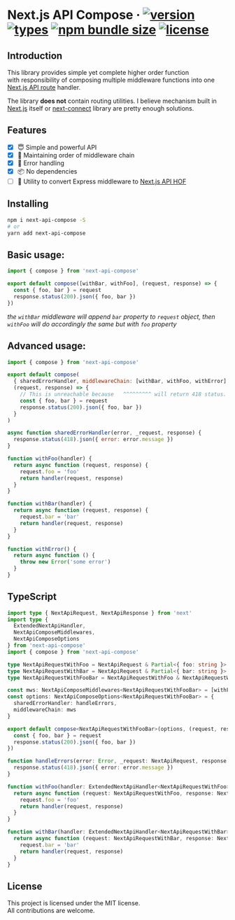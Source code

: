 # Next.js API Compose &middot; [![version](https://badgen.net/npm/v/next-api-compose)](https://www.npmjs.com/package/next-api-compose) [![types](https://badgen.net/npm/types/next-api-compose)](https://www.npmjs.com/package/next-api-compose) [![npm bundle size](https://badgen.net/bundlephobia/minzip/next-api-compose)](https://bundlephobia.com/package/next-api-compose) [![license](https://badgen.net/npm/license/next-api-compose)]()

## Introduction

This library provides simple yet complete higher order function  
with responsibility of composing multiple middleware functions into one [Next.js API route][next-api-routes] handler.

The library **does not** contain routing utilities. I believe mechanism built in [Next.js][next-homepage] itself or [next-connect][next-connect] library are pretty enough solutions.

## Features

- [x] 😇 Simple and powerful API
- [x] 🧬 Maintaining order of middleware chain
- [x] 💢 Error handling
- [x] 📦 No dependencies
- [ ] 🔧 Utility to convert Express middleware to [Next.js API HOF][next-api-routes]

## Installing

```sh
npm i next-api-compose -S
# or
yarn add next-api-compose
```

## Basic usage:

```js
import { compose } from 'next-api-compose'

export default compose([withBar, withFoo], (request, response) => {
  const { foo, bar } = request
  response.status(200).json({ foo, bar })
})
```

_the `withBar` middleware will append `bar` property to `request` object, then `withFoo` will do accordingly the same but with `foo` property_

## Advanced usage:

```js
import { compose } from 'next-api-compose'

export default compose(
  { sharedErrorHandler, middlewareChain: [withBar, withFoo, withError] },
  (request, response) => {
    // This is unreachable because   ^^^^^^^^^ will return 418 status.
    const { foo, bar } = request
    response.status(200).json({ foo, bar })
  }
)

async function sharedErrorHandler(error, _request, response) {
  response.status(418).json({ error: error.message })
}

function withFoo(handler) {
  return async function (request, response) {
    request.foo = 'foo'
    return handler(request, response)
  }
}

function withBar(handler) {
  return async function (request, response) {
    request.bar = 'bar'
    return handler(request, response)
  }
}

function withError() {
  return async function () {
    throw new Error('some error')
  }
}
```

## TypeScript

```ts
import type { NextApiRequest, NextApiResponse } from 'next'
import type {
  ExtendedNextApiHandler,
  NextApiComposeMiddlewares,
  NextApiComposeOptions
} from 'next-api-compose'
import { compose } from 'next-api-compose'

type NextApiRequestWithFoo = NextApiRequest & Partial<{ foo: string }>
type NextApiRequestWithBar = NextApiRequest & Partial<{ bar: string }>
type NextApiRequestWithFooBar = NextApiRequestWithFoo & NextApiRequestWithBar

const mws: NextApiComposeMiddlewares<NextApiRequestWithFooBar> = [withFoo, withBar]
const options: NextApiComposeOptions<NextApiRequestWithFooBar> = {
  sharedErrorHandler: handleErrors,
  middlewareChain: mws
}

export default compose<NextApiRequestWithFooBar>(options, (request, response) => {
  const { foo, bar } = request
  response.status(200).json({ foo, bar })
})

function handleErrors(error: Error, _request: NextApiRequest, response: NextApiResponse) {
  response.status(418).json({ error: error.message })
}

function withFoo(handler: ExtendedNextApiHandler<NextApiRequestWithFoo>) {
  return async function (request: NextApiRequestWithFoo, response: NextApiResponse) {
    request.foo = 'foo'
    return handler(request, response)
  }
}

function withBar(handler: ExtendedNextApiHandler<NextApiRequestWithBar>) {
  return async function (request: NextApiRequestWithBar, response: NextApiResponse) {
    request.bar = 'bar'
    return handler(request, response)
  }
}
```

## License

This project is licensed under the MIT license.  
All contributions are welcome.

[next-homepage]: https://nextjs.org/
[next-connect]: [https://github.com/hoangvvo/next-connect]
[next-api-routes]: https://nextjs.org/docs/api-routes/introduction
